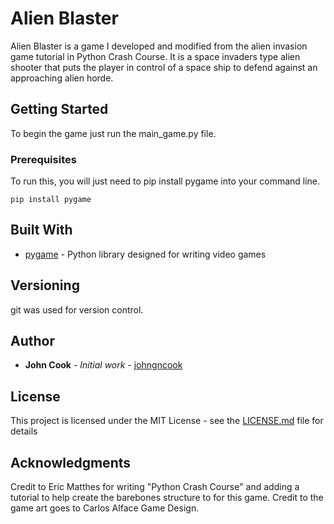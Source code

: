 # Alien Blaster

Alien Blaster is a game I developed and modified from the alien invasion game tutorial in Python Crash Course.
It is a space invaders type alien shooter that puts the player in control of a space ship to defend against an approaching alien horde.


## Getting Started

To begin the game just run the main_game.py file.



### Prerequisites

To run this, you will just need to pip install pygame into your command line.

```
pip install pygame
```

## Built With

* [pygame](https://www.pygame.org/) - Python library designed for writing video games

## Versioning

git was used for version control.

## Author

* **John Cook** - *Initial work* - [johngncook](https://github.com/johngncook)

## License

This project is licensed under the MIT License - see the [LICENSE.md](LICENSE.md) file for details

## Acknowledgments

Credit to Eric Matthes for writing "Python Crash Course" and adding a tutorial to help create the barebones structure to for this game.
Credit to the game art goes to Carlos Alface Game Design.

